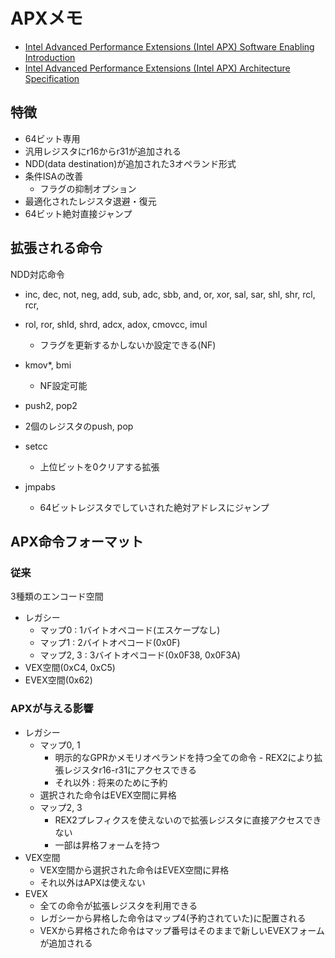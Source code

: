 # APXメモ
- [Intel Advanced Performance Extensions (Intel APX) Software Enabling Introduction](https://cdrdv2.intel.com/v1/dl/getContent/784265)
- [Intel Advanced Performance Extensions (Intel APX) Architecture Specification](https://cdrdv2.intel.com/v1/dl/getContent/784266)

## 特徴
- 64ビット専用
- 汎用レジスタにr16からr31が追加される
- NDD(data destination)が追加された3オペランド形式
- 条件ISAの改善
  - フラグの抑制オプション
- 最適化されたレジスタ退避・復元
- 64ビット絶対直接ジャンプ

## 拡張される命令

NDD対応命令
- inc, dec, not, neg, add, sub, adc, sbb, and, or, xor, sal, sar, shl, shr, rcl, rcr,
- rol, ror, shld, shrd, adcx, adox, cmovcc, imul
  - フラグを更新するかしないか設定できる(NF)

- kmov*, bmi
  - NF設定可能

- push2, pop2
- 2個のレジスタのpush, pop

- setcc
  - 上位ビットを0クリアする拡張

- jmpabs
  - 64ビットレジスタでしていされた絶対アドレスにジャンプ

## APX命令フォーマット
### 従来
3種類のエンコード空間
- レガシー
  - マップ0 : 1バイトオペコード(エスケープなし)
  - マップ1 : 2バイトオペコード(0x0F)
  - マップ2, 3 : 3バイトオペコード(0x0F38, 0x0F3A)
- VEX空間(0xC4, 0xC5)
- EVEX空間(0x62)

### APXが与える影響
- レガシー
  - マップ0, 1
    - 明示的なGPRかメモリオペランドを持つ全ての命令 - REX2により拡張レジスタr16-r31にアクセスできる
    - それ以外 : 将来のために予約
  - 選択された命令はEVEX空間に昇格
  - マップ2, 3
    - REX2プレフィクスを使えないので拡張レジスタに直接アクセスできない
    - 一部は昇格フォームを持つ
- VEX空間
  - VEX空間から選択された命令はEVEX空間に昇格
  - それ以外はAPXは使えない
- EVEX
  - 全ての命令が拡張レジスタを利用できる
  - レガシーから昇格した命令はマップ4(予約されていた)に配置される
  - VEXから昇格された命令はマップ番号はそのままで新しいEVEXフォームが追加される

